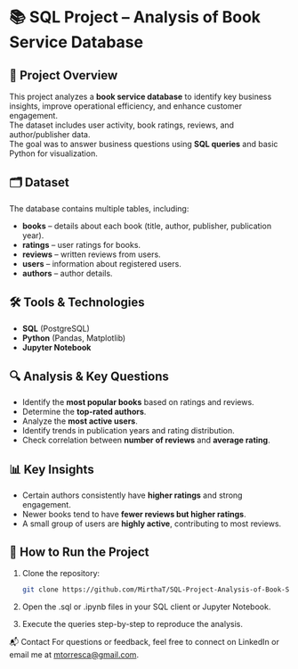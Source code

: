 # 📚 SQL Project – Analysis of Book Service Database

## 📌 Project Overview
This project analyzes a **book service database** to identify key business insights, improve operational efficiency, and enhance customer engagement.  
The dataset includes user activity, book ratings, reviews, and author/publisher data.  
The goal was to answer business questions using **SQL queries** and basic Python for visualization.

## 🗂 Dataset
The database contains multiple tables, including:
- **books** – details about each book (title, author, publisher, publication year).
- **ratings** – user ratings for books.
- **reviews** – written reviews from users.
- **users** – information about registered users.
- **authors** – author details.

## 🛠 Tools & Technologies
- **SQL** (PostgreSQL)
- **Python** (Pandas, Matplotlib)
- **Jupyter Notebook**

## 🔍 Analysis & Key Questions
- Identify the **most popular books** based on ratings and reviews.
- Determine the **top-rated authors**.
- Analyze the **most active users**.
- Identify trends in publication years and rating distribution.
- Check correlation between **number of reviews** and **average rating**.

## 📊 Key Insights
- Certain authors consistently have **higher ratings** and strong engagement.
- Newer books tend to have **fewer reviews but higher ratings**.
- A small group of users are **highly active**, contributing to most reviews.

## 📎 How to Run the Project
1. Clone the repository:
   ```bash
   git clone https://github.com/MirthaT/SQL-Project-Analysis-of-Book-Service-Database.git

2. Open the .sql or .ipynb files in your SQL client or Jupyter Notebook.

3. Execute the queries step-by-step to reproduce the analysis.

📬 Contact
For questions or feedback, feel free to connect on LinkedIn or email me at mtorresca@gmail.com.
